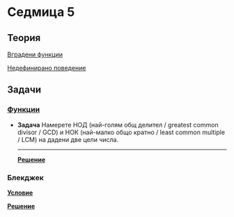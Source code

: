 # Седмица 5

## Теория

[Вградени функции](https://docs.google.com/file/d/1fgI57GL0hJTF3Qd4hG2JwN3_ThE0CWLC/edit?rtpof=true&sd=true)

[Недефинирано поведение](example_undefined_behavior.cpp)

## Задачи

### [Функции](https://github.com/telinc1/Introduction-To-Programming-Problems/blob/master/resources/tasks/functions.md)

- **Задача**  Намерете НОД (най-голям общ делител / greatest common divisor / GCD) и НОК (най-малко общо кратно / least common multiple / LCM) на дадени две цели числа.

  ---
  **[Решение](functions_14.cpp)**

### Блекджек

**[Условие](https://github.com/telinc1/Introduction-To-Programming-Problems/blob/master/resources/tasks/bonus/blackjack.md)**

**[Решение](blackjack.cpp)**
